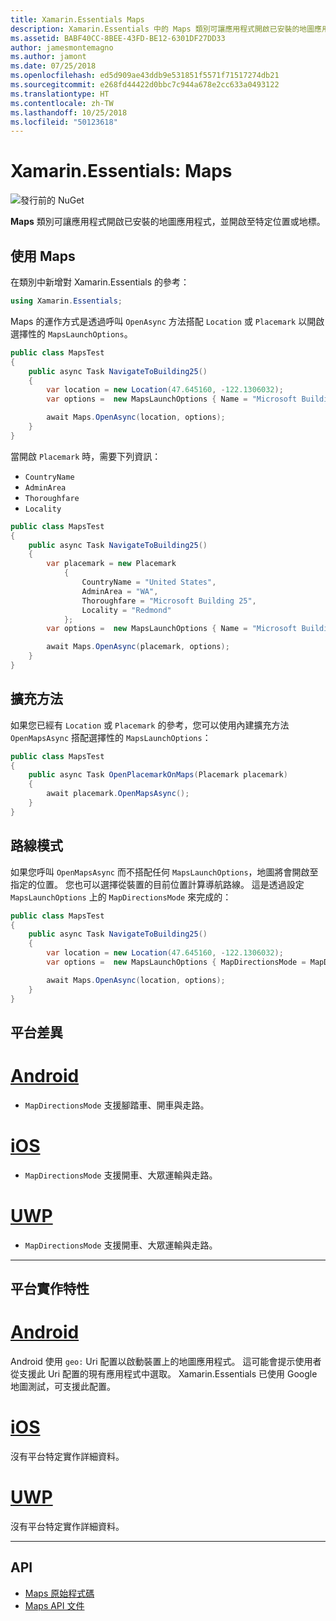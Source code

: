 ```yaml
---
title: Xamarin.Essentials Maps
description: Xamarin.Essentials 中的 Maps 類別可讓應用程式開啟已安裝的地圖應用程式，並開啟至特定位置或地標。
ms.assetid: BABF40CC-8BEE-43FD-BE12-6301DF27DD33
author: jamesmontemagno
ms.author: jamont
ms.date: 07/25/2018
ms.openlocfilehash: ed5d909ae43ddb9e531851f5571f71517274db21
ms.sourcegitcommit: e268fd44422d0bbc7c944a678e2cc633a0493122
ms.translationtype: HT
ms.contentlocale: zh-TW
ms.lasthandoff: 10/25/2018
ms.locfileid: "50123618"
---
```

# <a name="xamarinessentials-maps"></a>Xamarin.Essentials: Maps

![發行前的 NuGet](~/media/shared/pre-release.png)

**Maps** 類別可讓應用程式開啟已安裝的地圖應用程式，並開啟至特定位置或地標。

## <a name="using-maps"></a>使用 Maps

在類別中新增對 Xamarin.Essentials 的參考：

```csharp
using Xamarin.Essentials;
```

Maps 的運作方式是透過呼叫 `OpenAsync` 方法搭配 `Location` 或 `Placemark` 以開啟選擇性的 `MapsLaunchOptions`。

```csharp
public class MapsTest
{
    public async Task NavigateToBuilding25()
    {
        var location = new Location(47.645160, -122.1306032);
        var options =  new MapsLaunchOptions { Name = "Microsoft Building 25" };

        await Maps.OpenAsync(location, options);
    }
}
```

當開啟 `Placemark` 時，需要下列資訊：

- `CountryName`
- `AdminArea`
- `Thoroughfare`
- `Locality`

```csharp
public class MapsTest
{
    public async Task NavigateToBuilding25()
    {
        var placemark = new Placemark
            {
                CountryName = "United States",
                AdminArea = "WA",
                Thoroughfare = "Microsoft Building 25",
                Locality = "Redmond"
            };
        var options =  new MapsLaunchOptions { Name = "Microsoft Building 25" };

        await Maps.OpenAsync(placemark, options);
    }
}
```

## <a name="extension-methods"></a>擴充方法

如果您已經有 `Location` 或 `Placemark` 的參考，您可以使用內建擴充方法 `OpenMapsAsync` 搭配選擇性的 `MapsLaunchOptions`：

```csharp
public class MapsTest
{
    public async Task OpenPlacemarkOnMaps(Placemark placemark)
    {
        await placemark.OpenMapsAsync();
    }
}
```

## <a name="directions-mode"></a>路線模式

如果您呼叫 `OpenMapsAsync` 而不搭配任何 `MapsLaunchOptions`，地圖將會開啟至指定的位置。 您也可以選擇從裝置的目前位置計算導航路線。 這是透過設定 `MapsLaunchOptions` 上的 `MapDirectionsMode` 來完成的：

```csharp
public class MapsTest
{
    public async Task NavigateToBuilding25()
    {
        var location = new Location(47.645160, -122.1306032);
        var options =  new MapsLaunchOptions { MapDirectionsMode = MapDirectionsMode.Driving };

        await Maps.OpenAsync(location, options);
    }
}
```

## <a name="platform-differences"></a>平台差異

# <a name="androidtabandroid"></a>[Android](#tab/android)

- `MapDirectionsMode` 支援腳踏車、開車與走路。

# <a name="iostabios"></a>[iOS](#tab/ios)

- `MapDirectionsMode` 支援開車、大眾運輸與走路。

# <a name="uwptabuwp"></a>[UWP](#tab/uwp)

- `MapDirectionsMode` 支援開車、大眾運輸與走路。

--------------

## <a name="platform-implementation-specifics"></a>平台實作特性

# <a name="androidtabandroid"></a>[Android](#tab/android)

Android 使用 `geo:` Uri 配置以啟動裝置上的地圖應用程式。 這可能會提示使用者從支援此 Uri 配置的現有應用程式中選取。  Xamarin.Essentials 已使用 Google 地圖測試，可支援此配置。

# <a name="iostabios"></a>[iOS](#tab/ios)

沒有平台特定實作詳細資料。

# <a name="uwptabuwp"></a>[UWP](#tab/uwp)

沒有平台特定實作詳細資料。

--------------

## <a name="api"></a>API

- [Maps 原始程式碼](https://github.com/xamarin/Essentials/tree/master/Xamarin.Essentials/Maps)
- [Maps API 文件](xref:Xamarin.Essentials.Maps)

